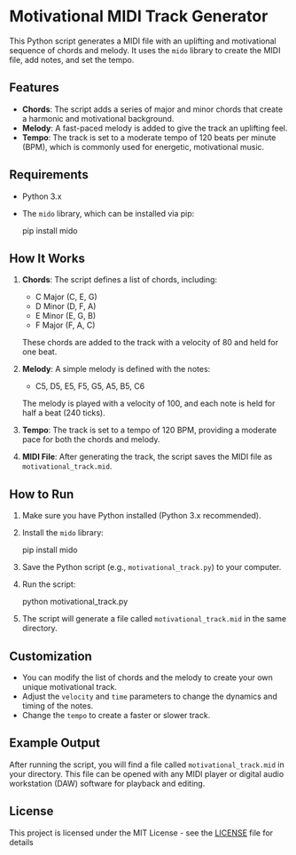 # Motivational MIDI Track Generator

This Python script generates a MIDI file with an uplifting and motivational sequence of chords and melody. It uses the `mido` library to create the MIDI file, add notes, and set the tempo.

## Features
- **Chords**: The script adds a series of major and minor chords that create a harmonic and motivational background.
- **Melody**: A fast-paced melody is added to give the track an uplifting feel.
- **Tempo**: The track is set to a moderate tempo of 120 beats per minute (BPM), which is commonly used for energetic, motivational music.

## Requirements
- Python 3.x
- The `mido` library, which can be installed via pip:

  pip install mido


## How It Works
1. **Chords**: The script defines a list of chords, including:
   - C Major (C, E, G)
   - D Minor (D, F, A)
   - E Minor (E, G, B)
   - F Major (F, A, C)
   
   These chords are added to the track with a velocity of 80 and held for one beat.

2. **Melody**: A simple melody is defined with the notes:
   - C5, D5, E5, F5, G5, A5, B5, C6
   
   The melody is played with a velocity of 100, and each note is held for half a beat (240 ticks).

3. **Tempo**: The track is set to a tempo of 120 BPM, providing a moderate pace for both the chords and melody.

4. **MIDI File**: After generating the track, the script saves the MIDI file as `motivational_track.mid`.

## How to Run
1. Make sure you have Python installed (Python 3.x recommended).
2. Install the `mido` library:

   pip install mido

3. Save the Python script (e.g., `motivational_track.py`) to your computer.
4. Run the script:

   python motivational_track.py

5. The script will generate a file called `motivational_track.mid` in the same directory.

## Customization
- You can modify the list of chords and the melody to create your own unique motivational track.
- Adjust the `velocity` and `time` parameters to change the dynamics and timing of the notes.
- Change the `tempo` to create a faster or slower track.

## Example Output
After running the script, you will find a file called `motivational_track.mid` in your directory. This file can be opened with any MIDI player or digital audio workstation (DAW) software for playback and editing.

## License
This project is licensed under the MIT License - see the [LICENSE](LICENSE) file for details
